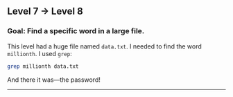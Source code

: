 ## **Level 7 → Level 8**

### **Goal**: Find a specific word in a large file.

This level had a huge file named `data.txt`. I needed to find the word `millionth`. I used `grep`:

```bash
grep millionth data.txt
```

And there it was—the password!

---